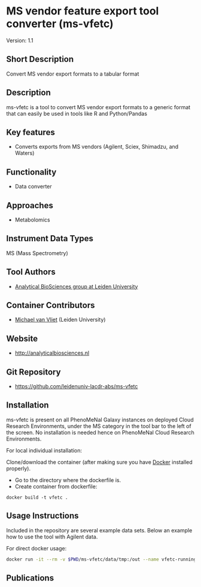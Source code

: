 # MS vendor feature export tool converter (ms-vfetc)
Version: 1.1

## Short Description

Convert MS vendor export formats to a tabular format

## Description

ms-vfetc is a tool to convert MS vendor export formats to a generic format that can easily be used in tools like R and Python/Pandas

## Key features

- Converts exports from MS vendors (Agilent, Sciex, Shimadzu, and Waters)

## Functionality

- Data converter

## Approaches

- Metabolomics

## Instrument Data Types

MS (Mass Spectrometry)

## Tool Authors

- [Analytical BioSciences group at Leiden University](http://analyticalbiosciences.nl/)

## Container Contributors

- [Michael van Vliet](https://github.com/orgs/leidenuniv-lacdr-abs/people/michaelvanvliet) (Leiden University)

## Website

- http://analyticalbiosciences.nl

## Git Repository

- https://github.com/leidenuniv-lacdr-abs/ms-vfetc

## Installation

ms-vfetc is present on all PhenoMeNal Galaxy instances on deployed Cloud Research Environments, under the MS category in the tool bar to the left of the screen. No installation is needed hence on PhenoMeNal Cloud Research Environments.

For local individual installation:

Clone/download the container (after making sure you have [Docker](https://www.docker.com) installed properly).

- Go to the directory where the dockerfile is.
- Create container from dockerfile:

```
docker build -t vfetc .
```

## Usage Instructions

Included in the repository are several example data sets. Below an example how to use the tool with Agilent data.

For direct docker usage:

```bash
docker run -it --rm -v $PWD/ms-vfetc/data/tmp:/out --name vfetc-running vfetc files=data/vendor/agilent/example_batch1.txt,data/vendor/agilent/example_batch2.txt outputfile=/out/agilent.txt
```

## Publications
